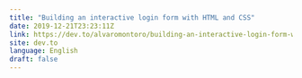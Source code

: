 ```yaml
---
title: "Building an interactive login form with HTML and CSS"
date: 2019-12-21T23:23:11Z
link: https://dev.to/alvaromontoro/building-an-interactive-login-form-with-html-and-css-1i2n?utm_medium=RSS&utm_source=news.12bit.vn
site: dev.to
language: English
draft: false
---
```

